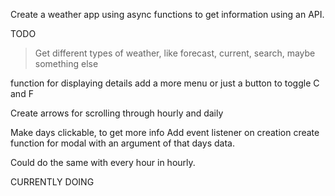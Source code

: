 Create a weather app using async functions to get information using an API.

TODO

> Get different types of weather, like forecast, current, search, maybe something else

function for displaying details
add a more menu or just a button to toggle C and F

Create arrows for scrolling through hourly and daily

Make days clickable, to get more info
Add event listener on creation
create function for modal with an argument of that days data.


Could do the same with every hour in hourly.

CURRENTLY DOING
